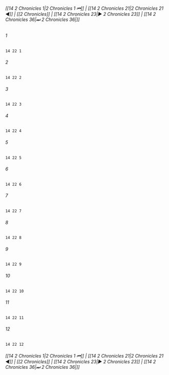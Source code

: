 
###### [[14 2 Chronicles 1|2 Chronicles 1 ⏮]] | [[14 2 Chronicles 21|2 Chronicles 21 ◀]] | [[2 Chronicles]] | [[14 2 Chronicles 23|▶ 2 Chronicles 23]] | [[14 2 Chronicles 36|⏭ 2 Chronicles 36|]]

###### 1
``` verse
14 22 1 
```
###### 2
``` verse
14 22 2 
```
###### 3
``` verse
14 22 3 
```
###### 4
``` verse
14 22 4 
```
###### 5
``` verse
14 22 5 
```
###### 6
``` verse
14 22 6 
```
###### 7
``` verse
14 22 7 
```
###### 8
``` verse
14 22 8 
```
###### 9
``` verse
14 22 9 
```
###### 10
``` verse
14 22 10 
```
###### 11
``` verse
14 22 11 
```
###### 12
``` verse
14 22 12 
```

###### [[14 2 Chronicles 1|2 Chronicles 1 ⏮]] | [[14 2 Chronicles 21|2 Chronicles 21 ◀]] | [[2 Chronicles]] | [[14 2 Chronicles 23|▶ 2 Chronicles 23]] | [[14 2 Chronicles 36|⏭ 2 Chronicles 36|]]

